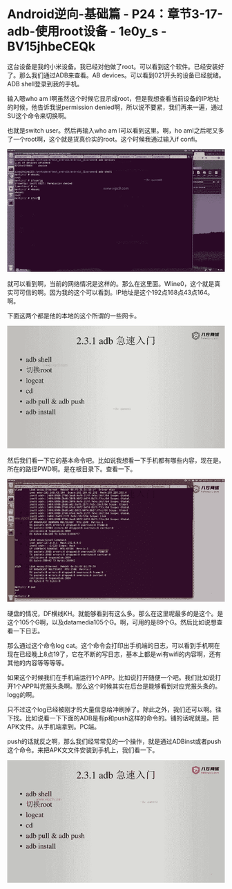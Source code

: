 # Android逆向-基础篇 - P24：章节3-17-adb-使用root设备 - 1e0y_s - BV15jhbeCEQk

这台设备是我的小米设备。我已经对他做了root。可以看到这个软件。已经安装好了。那么我们通过ADB来查看。AB devices。可以看到021开头的设备已经就绪。ADB shell登录到我的手机。

输入嗯who am I啊虽然这个时候它显示成root，但是我想查看当前设备的IP地址的时候，他告诉我说permission denied啊，所以说不要紧，我们再来一遍，通过SU这个命令来切换啊。

也就是switch user。然后再输入who am I可以看到这里。啊，ho amI之后呢又多了一个root啊，这个就是货真价实的root。这个时候我通过输入if confi。



![](img/de5d715f833e76c64a2116a098f35638_1.png)

就可以看到啊，当前的网络情况是这样的。那么在这里面。Wline0，这个就是真实可可信的啊。因为我的这个可以看到。IP地址是这个192点168点43点164。啊。

下面这两个都是他的本地的这个所谓的一些网卡。

![](img/de5d715f833e76c64a2116a098f35638_3.png)

然后我们看一下它的基本命令吧。比如说我想看一下手机都有哪些内容，现在是。所在的路径PWD啊。是在根目录下。查看一下。



![](img/de5d715f833e76c64a2116a098f35638_5.png)

硬盘的情况，DF横线KH。就能够看到有这么多。那么在这里呢最多的是这个。是这个105个G啊，以及datamedia105个G。啊，可用的是89个G。然后比如说想查看一下日志。

那么通过这个命令log cat。这个命令会打印出手机端的日志，可以看到手机啊在现在已经晚上8点19了，它在不断的写日志，基本上都是wi有wifi的内容啊，还有其他的内容等等等等。

如果这个时候我们在手机端运行1个APP。比如说打开随便一个吧。我们比如说打开1个APP叫党报头条啊。那么这个时候其实在后台是能够看到对应党报头条的。logg的啊。

只不过这个log已经被刚才的大量信息给冲刷掉了。除此之外，我们还可以啊。往下找。比如说看一下下面的ADB是有p和push这样的命令的。铺的话呢就是。把APK文件。从手机端拿到。PC端。

push的话就反之啊，那么我们经常常见的一个操作，就是通过ADBinst或者push这个命令。来把APK文文件安装到手机上，我们看一下。



![](img/de5d715f833e76c64a2116a098f35638_7.png)